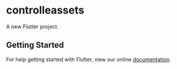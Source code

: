 # controlleassets

A new Flutter project.

## Getting Started

For help getting started with Flutter, view our online
[documentation](http://flutter.io/).
